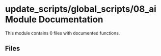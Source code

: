 # update_scripts/global_scripts/08_ai Module Documentation

This module contains 0 files with documented functions.

## Files
